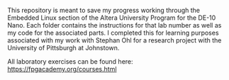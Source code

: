 This repository is meant to save my progress working through the Embedded Linux section of the Altera University Program for the DE-10 Nano. Each folder contains the instructions
for that lab number as well as my code for the associated parts. I completed this for learning purposes associated with my work with Stephan Ohl for a research project with the
University of Pittsburgh at Johnstown.

All laboratory exercises can be found here:
https://fpgacademy.org/courses.html

